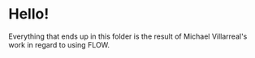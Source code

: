 # Hello!

Everything that ends up in this folder is the result of Michael Villarreal's work in regard to
using FLOW.